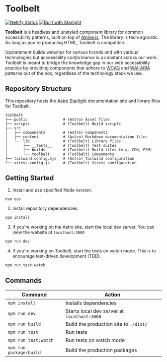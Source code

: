# Toolbelt

[![Netlify Status](https://api.netlify.com/api/v1/badges/ed3577eb-c502-4ab1-86f4-9db267a0086c/deploy-status)](https://app.netlify.com/sites/upstatement-toolbelt/deploys) [![Built with Starlight](https://astro.badg.es/v2/built-with-starlight/tiny.svg)](https://starlight.astro.build)

**Toolbelt** is a headless and unstyled component library for common accessibility patterns, built on top of [Alpine.js](https://alpinejs.dev/). The library is tech-agnostic. As long as you're producing HTML, Toolbelt is compatible.

Upstatement builds websites for various brands and with various technologies but accessibility _conformance_ is a constant across our work. Toolbelt is meant to bridge the knowledge gap in our web accessibility practice by providing components that adhere to [WCAG](https://www.w3.org/WAI/standards-guidelines/wcag/) and [WAI-ARIA](https://www.w3.org/WAI/standards-guidelines/aria/) patterns out of the box, regardless of the technology stack we use.

## Repository Structure

This repository hosts the [Astro Starlight](https://starlight.astro.build/) documentation site and library files for Toolbelt.

```
toolbelt
├── public                # (Astro) Asset files
├── scripts               # (Toolbelt) Build scripts
├── src
│   ├── components        # (Astro) Components
│   ├── content           # (Astro) Markdown documentation files
│   └── lib               # (Toolbelt) Library files
│       ├── __tests__     # (Toolbelt) Test suites
│       ├── builds        # (Toolbelt) Build files (e.g. CDN, ESM)
│       └── toolbelt      # (Toolbelt) Components
├── tailwind.config.mjs   # (Astro) Tailwind configuration
└── vitest.config.js      # (Toolbelt) Vitest configuration
```

## Getting Started

1. Install and use specified Node version.

```sh
nvm use
```

2. Install repository dependencies.

```sh
npm install
```

3. If you're working on the Astro site, start the local dev server. You can view the website at `localhost:3000`

```sh
npm run dev
```

4. If you're working on Toolbelt, start the tests on watch mode. This is to encourage test-driven development (TDD).

```sh
npm run test:watch
```

## Commands

| Command                 | Action                                      |
| ----------------------- | ------------------------------------------- |
| `npm install`           | Installs dependencies                       |
| `npm run dev`           | Starts local dev server at `localhost:3000` |
| `npm run build`         | Build the production site to `./dist/`      |
| `npm run test`          | Run tests                                   |
| `npm run test:watch`    | Run tests on watch mode                     |
| `npm run package:build` | Build the production packages               |
